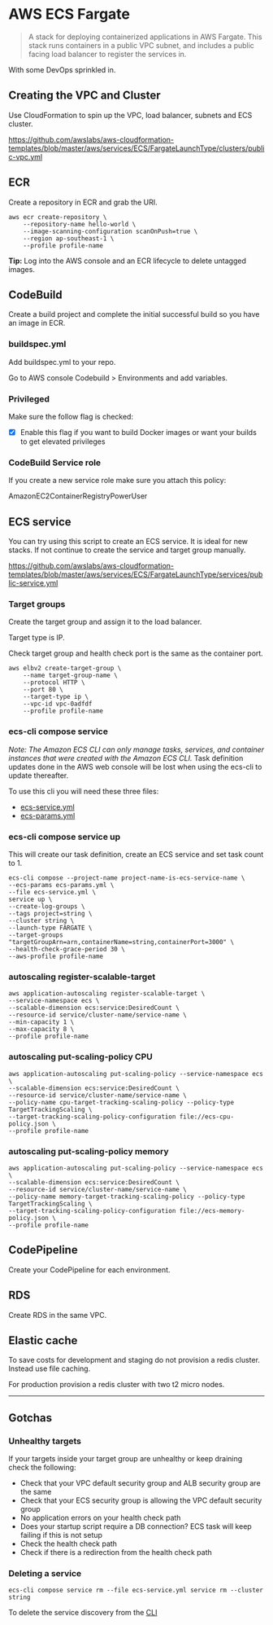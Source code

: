 # AWS ECS Fargate

> A stack for deploying containerized applications in AWS Fargate. This stack runs containers in a public VPC subnet, and includes a public facing load balancer to register the services in.

With some DevOps sprinkled in.

## Creating the VPC and Cluster

Use CloudFormation to spin up the VPC, load balancer, subnets and ECS cluster.

https://github.com/awslabs/aws-cloudformation-templates/blob/master/aws/services/ECS/FargateLaunchType/clusters/public-vpc.yml


## ECR

Create a repository in ECR and grab the URI.

```
aws ecr create-repository \
    --repository-name hello-world \
    --image-scanning-configuration scanOnPush=true \
    --region ap-southeast-1 \
    --profile profile-name
```

__Tip:__ Log into the AWS console and an ECR lifecycle to delete untagged images.

## CodeBuild

Create a build project and complete the initial successful build so you have an image in ECR.

### buildspec.yml

Add buildspec.yml to your repo.

Go to AWS console Codebuild > Environments and add variables.

### Privileged

Make sure the follow flag is checked:

- [x] Enable this flag if you want to build Docker images or want your builds to get elevated privileges

### CodeBuild Service role

If you create a new service role make sure you attach this policy:

AmazonEC2ContainerRegistryPowerUser

## ECS service

You can try using this script to create an ECS service. It is ideal for new stacks. If not continue to create the service and target group manually.

https://github.com/awslabs/aws-cloudformation-templates/blob/master/aws/services/ECS/FargateLaunchType/services/public-service.yml

### Target groups
Create the target group and assign it to the load balancer.

Target type is IP.

Check target group and health check port is the same as the container port.

```
aws elbv2 create-target-group \
    --name target-group-name \
    --protocol HTTP \
    --port 80 \
    --target-type ip \
    --vpc-id vpc-0adfdf
    --profile profile-name
```

### ecs-cli compose service
_Note: The Amazon ECS CLI can only manage tasks, services, and container instances that were created with the Amazon ECS CLI._
Task definition updates done in the AWS web console will be lost when using the ecs-cli to update thereafter.

To use this cli you will need these three files:

- [ecs-service.yml](ecs-service.yml)
- [ecs-params.yml](ecs-params.yml)

### ecs-cli compose service up
This will create our task definition, create an ECS service and set task count to 1.

```
ecs-cli compose --project-name project-name-is-ecs-service-name \
--ecs-params ecs-params.yml \
--file ecs-service.yml \
service up \
--create-log-groups \
--tags project=string \
--cluster string \
--launch-type FARGATE \
--target-groups "targetGroupArn=arn,containerName=string,containerPort=3000" \
--health-check-grace-period 30 \
--aws-profile profile-name
```

### autoscaling register-scalable-target

```
aws application-autoscaling register-scalable-target \
--service-namespace ecs \
--scalable-dimension ecs:service:DesiredCount \
--resource-id service/cluster-name/service-name \
--min-capacity 1 \
--max-capacity 8 \
--profile profile-name
```

### autoscaling put-scaling-policy CPU

```
aws application-autoscaling put-scaling-policy --service-namespace ecs \
--scalable-dimension ecs:service:DesiredCount \
--resource-id service/cluster-name/service-name \
--policy-name cpu-target-tracking-scaling-policy --policy-type TargetTrackingScaling \
--target-tracking-scaling-policy-configuration file://ecs-cpu-policy.json \
--profile profile-name
```

### autoscaling put-scaling-policy memory

```
aws application-autoscaling put-scaling-policy --service-namespace ecs \
--scalable-dimension ecs:service:DesiredCount \
--resource-id service/cluster-name/service-name \
--policy-name memory-target-tracking-scaling-policy --policy-type TargetTrackingScaling \
--target-tracking-scaling-policy-configuration file://ecs-memory-policy.json \
--profile profile-name
```

## CodePipeline

Create your CodePipeline for each environment.

## RDS

Create RDS in the same VPC.

## Elastic cache

To save costs for development and staging do not provision a redis cluster. Instead use file caching.

For production provision a redis cluster with two t2 micro nodes.

---

## Gotchas

### Unhealthy targets
If your targets inside your target group are unhealthy or keep draining check the following:

- Check that your VPC default security group and ALB security group are the same
- Check that your ECS security group is allowing the VPC default security group
- No application errors on your health check path
- Does your startup script require a DB connection? ECS task will keep failing if this is not setup
- Check the health check path
- Check if there is a redirection from the health check path

### Deleting a service
`ecs-cli compose service rm --file ecs-service.yml service rm --cluster string`

To delete the service discovery from the [CLI](https://stackoverflow.com/questions/53370256/aws-creation-failed-service-already-exists-service-awsservicediscovery-stat)

